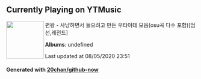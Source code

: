 ## Currently Playing on YTMusic

[<img align="left" width="100" src="https://i.ytimg.com/vi/KsQ4eyoI7w0/sddefault.jpg?sqp=-oaymwEWCJADEOEBIAQqCghqEJQEGHgg6AJIWg&rs">](https://music.youtube.com/channel/UCx780MVOwG4TEuIYu83515A)

편왕 - 사냥하면서 들으려고 만든 우타이테 모음(osu곡 다수 포함)[엄선,레전드]

**Albums**: undefined

Last updated at 08/05/2020 23:51

#### Generated with [20chan/github-now](https://github.com/20chan/github-now)


<!--
**20chan/20chan** is a ✨ _special_ ✨ repository because its `README.md` (this file) appears on your GitHub profile.

Here are some ideas to get you started:

- 🔭 I’m currently working on ...
- 🌱 I’m currently learning ...
- 👯 I’m looking to collaborate on ...
- 🤔 I’m looking for help with ...
- 💬 Ask me about ...
- 📫 How to reach me: ...
- 😄 Pronouns: ...
- ⚡ Fun fact: ...
-->
